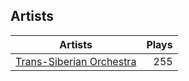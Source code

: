 ## Artists
Artists | Plays 
----- | -----: 
[Trans-Siberian Orchestra](/artists/trans-siberian-orchestra-58610) | 255

